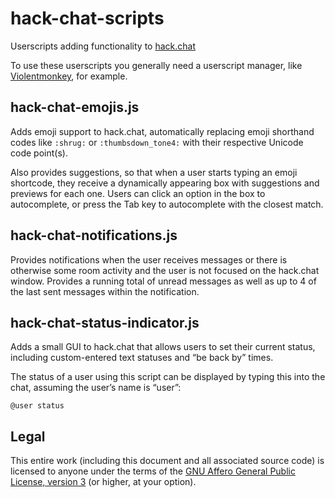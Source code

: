 # hack-chat-scripts

Userscripts adding functionality to [hack.chat](https://hack.chat/)

To use these userscripts you generally need a userscript manager, like
[Violentmonkey](https://addons.mozilla.org/en-US/firefox/addon/violentmonkey/),
for example.

## hack-chat-emojis.js

Adds emoji support to hack\.chat, automatically replacing emoji shorthand codes
like `:shrug:` or `:thumbsdown_tone4:` with their respective Unicode code
point(s).

Also provides suggestions, so that when a user starts typing an emoji
shortcode, they receive a dynamically appearing box with suggestions and
previews for each one. Users can click an option in the box to autocomplete, or
press the Tab key to autocomplete with the closest match.

## hack-chat-notifications.js

Provides notifications when the user receives messages or there is otherwise
some room activity and the user is not focused on the hack\.chat window.
Provides a running total of unread messages as well as up to 4 of the last sent
messages within the notification.

## hack-chat-status-indicator.js

Adds a small GUI to hack\.chat that allows users to set their current status,
including custom-entered text statuses and &ldquo;be back by&rdquo; times.

The status of a user using this script can be displayed by typing this into the
chat, assuming the user&rsquo;s name is &ldquo;user&rdquo;:

```
@user status
```

## Legal

This entire work (including this document and all associated source code) is
licensed to anyone under the terms of the [GNU Affero General Public License,
version 3](https://www.gnu.org/licenses/agpl-3.0.en.html) (or higher, at your
option).
